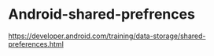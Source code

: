 # Android-shared-prefrences
https://developer.android.com/training/data-storage/shared-preferences.html
